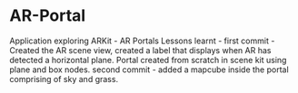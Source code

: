 # AR-Portal
Application exploring ARKit - AR Portals
Lessons learnt - first commit - Created the AR scene view, created a label that displays when AR has detected a horizontal plane.
Portal created from scratch in scene kit using plane and box nodes.
second commit - added a mapcube inside the portal comprising of sky and grass.


